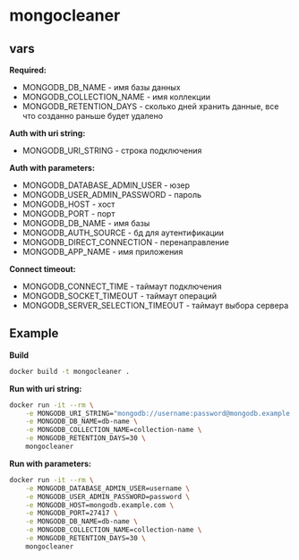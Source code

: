 # mongocleaner

## vars
**Required:**
- MONGODB_DB_NAME - имя базы данных
- MONGODB_COLLECTION_NAME - имя коллекции 
- MONGODB_RETENTION_DAYS - сколько дней хранить данные, все что созданно раньше будет удалено

**Auth with uri string:**
- MONGODB_URI_STRING - строка подключения

**Auth with parameters:**
- MONGODB_DATABASE_ADMIN_USER - юзер
- MONGODB_USER_ADMIN_PASSWORD - пароль
- MONGODB_HOST - хост
- MONGODB_PORT - порт
- MONGODB_DB_NAME - имя базы
- MONGODB_AUTH_SOURCE - бд для аутентификации
- MONGODB_DIRECT_CONNECTION - перенаправление
- MONGODB_APP_NAME - имя приложения

**Connect timeout:**
- MONGODB_CONNECT_TIME - таймаут подключения
- MONGODB_SOCKET_TIMEOUT - таймаут операций
- MONGODB_SERVER_SELECTION_TIMEOUT - таймаут выбора сервера

## Example
**Build**
```bash
docker build -t mongocleaner .
```

**Run with uri string:**
```bash
docker run -it --rm \
    -e MONGODB_URI_STRING="mongodb://username:password@mongodb.example.com:27417/db-name" \
    -e MONGODB_DB_NAME=db-name \
    -e MONGODB_COLLECTION_NAME=collection-name \
    -e MONGODB_RETENTION_DAYS=30 \
    mongocleaner
```

**Run with parameters:**
```bash
docker run -it --rm \
    -e MONGODB_DATABASE_ADMIN_USER=username \
    -e MONGODB_USER_ADMIN_PASSWORD=password \
    -e MONGODB_HOST=mongodb.example.com \
    -e MONGODB_PORT=27417 \
    -e MONGODB_DB_NAME=db-name \
    -e MONGODB_COLLECTION_NAME=collection-name \
    -e MONGODB_RETENTION_DAYS=30 \
    mongocleaner
```
